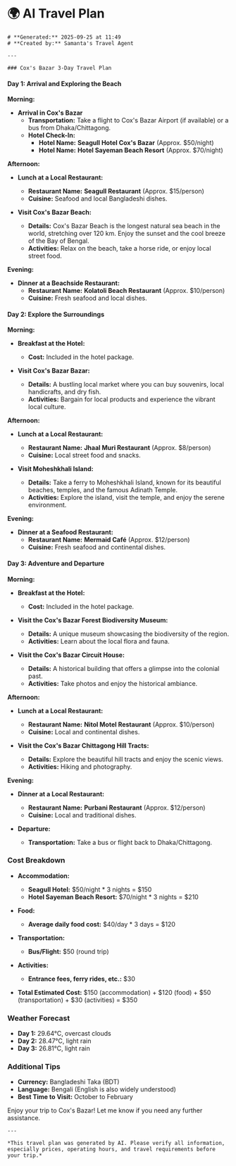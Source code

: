 # 🌍 AI Travel Plan

    # **Generated:** 2025-09-25 at 11:49  
    # **Created by:** Samanta's Travel Agent

    ---

    ### Cox's Bazar 3-Day Travel Plan

#### **Day 1: Arrival and Exploring the Beach**

**Morning:**
- **Arrival in Cox's Bazar**
  - **Transportation:** Take a flight to Cox's Bazar Airport (if available) or a bus from Dhaka/Chittagong.
  - **Hotel Check-In:**
    - **Hotel Name:** **Seagull Hotel Cox's Bazar** (Approx. $50/night)
    - **Hotel Name:** **Hotel Sayeman Beach Resort** (Approx. $70/night)

**Afternoon:**
- **Lunch at a Local Restaurant:**
  - **Restaurant Name:** **Seagull Restaurant** (Approx. $15/person)
  - **Cuisine:** Seafood and local Bangladeshi dishes.

- **Visit Cox's Bazar Beach:**
  - **Details:** Cox's Bazar Beach is the longest natural sea beach in the world, stretching over 120 km. Enjoy the sunset and the cool breeze of the Bay of Bengal.
  - **Activities:** Relax on the beach, take a horse ride, or enjoy local street food.

**Evening:**
- **Dinner at a Beachside Restaurant:**
  - **Restaurant Name:** **Kolatoli Beach Restaurant** (Approx. $10/person)
  - **Cuisine:** Fresh seafood and local dishes.

#### **Day 2: Explore the Surroundings**

**Morning:**
- **Breakfast at the Hotel:**
  - **Cost:** Included in the hotel package.

- **Visit Cox's Bazar Bazar:**
  - **Details:** A bustling local market where you can buy souvenirs, local handicrafts, and dry fish.
  - **Activities:** Bargain for local products and experience the vibrant local culture.

**Afternoon:**
- **Lunch at a Local Restaurant:**
  - **Restaurant Name:** **Jhaal Muri Restaurant** (Approx. $8/person)
  - **Cuisine:** Local street food and snacks.

- **Visit Moheshkhali Island:**
  - **Details:** Take a ferry to Moheshkhali Island, known for its beautiful beaches, temples, and the famous Adinath Temple.
  - **Activities:** Explore the island, visit the temple, and enjoy the serene environment.

**Evening:**
- **Dinner at a Seafood Restaurant:**
  - **Restaurant Name:** **Mermaid Café** (Approx. $12/person)
  - **Cuisine:** Fresh seafood and continental dishes.

#### **Day 3: Adventure and Departure**

**Morning:**
- **Breakfast at the Hotel:**
  - **Cost:** Included in the hotel package.

- **Visit the Cox's Bazar Forest Biodiversity Museum:**
  - **Details:** A unique museum showcasing the biodiversity of the region.
  - **Activities:** Learn about the local flora and fauna.

- **Visit the Cox's Bazar Circuit House:**
  - **Details:** A historical building that offers a glimpse into the colonial past.
  - **Activities:** Take photos and enjoy the historical ambiance.

**Afternoon:**
- **Lunch at a Local Restaurant:**
  - **Restaurant Name:** **Nitol Motel Restaurant** (Approx. $10/person)
  - **Cuisine:** Local and continental dishes.

- **Visit the Cox's Bazar Chittagong Hill Tracts:**
  - **Details:** Explore the beautiful hill tracts and enjoy the scenic views.
  - **Activities:** Hiking and photography.

**Evening:**
- **Dinner at a Local Restaurant:**
  - **Restaurant Name:** **Purbani Restaurant** (Approx. $12/person)
  - **Cuisine:** Local and traditional dishes.

- **Departure:**
  - **Transportation:** Take a bus or flight back to Dhaka/Chittagong.

### **Cost Breakdown**

- **Accommodation:** 
  - **Seagull Hotel:** $50/night * 3 nights = $150
  - **Hotel Sayeman Beach Resort:** $70/night * 3 nights = $210

- **Food:**
  - **Average daily food cost:** $40/day * 3 days = $120

- **Transportation:**
  - **Bus/Flight:** $50 (round trip)

- **Activities:**
  - **Entrance fees, ferry rides, etc.:** $30

- **Total Estimated Cost:** $150 (accommodation) + $120 (food) + $50 (transportation) + $30 (activities) = $350

### **Weather Forecast**

- **Day 1:** 29.64°C, overcast clouds
- **Day 2:** 28.47°C, light rain
- **Day 3:** 26.81°C, light rain

### **Additional Tips**

- **Currency:** Bangladeshi Taka (BDT)
- **Language:** Bengali (English is also widely understood)
- **Best Time to Visit:** October to February

Enjoy your trip to Cox's Bazar! Let me know if you need any further assistance.

    ---

    *This travel plan was generated by AI. Please verify all information, especially prices, operating hours, and travel requirements before your trip.*
    
